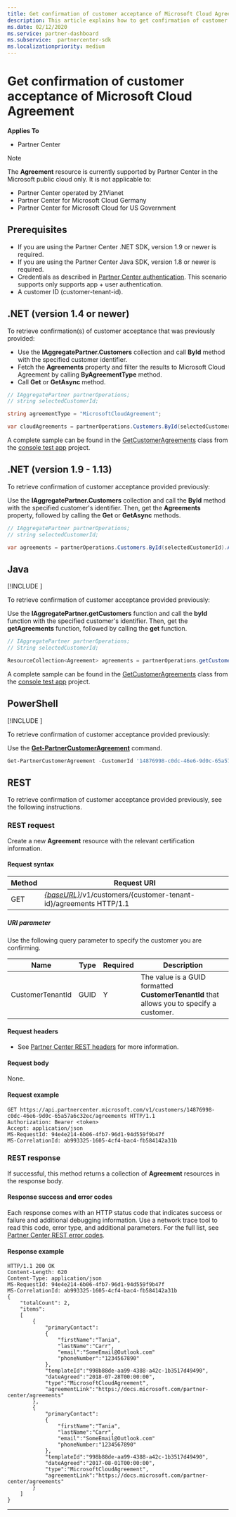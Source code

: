 ```yaml
---
title: Get confirmation of customer acceptance of Microsoft Cloud Agreement
description: This article explains how to get confirmation of customer acceptance of the Microsoft Cloud Agreement.
ms.date: 02/12/2020
ms.service: partner-dashboard
ms.subservice:  partnercenter-sdk
ms.localizationpriority: medium
---
```


# Get confirmation of customer acceptance of Microsoft Cloud Agreement

**Applies To**

- Partner Center

> [!NOTE]
> The **Agreement** resource is currently supported by Partner Center in the Microsoft public cloud only. It is not applicable to:
> - Partner Center operated by 21Vianet
> - Partner Center for Microsoft Cloud Germany
> - Partner Center for Microsoft Cloud for US Government

## Prerequisites

- If you are using the Partner Center .NET SDK, version 1.9 or newer is required.
- If you are using the Partner Center Java SDK, version 1.8 or newer is required.
- Credentials as described in [Partner Center authentication](./partner-center-authentication.md). This scenario supports only supports app + user authentication.
- A customer ID (customer-tenant-id).

## .NET (version 1.4 or newer)

To retrieve confirmation(s) of customer acceptance that was previously provided:

- Use the **IAggregatePartner.Customers** collection and call **ById** method with the specified customer identifier.
- Fetch the **Agreements** property and filter the results to Microsoft Cloud Agreement by calling **ByAgreementType** method.
- Call **Get** or **GetAsync** method.

```csharp
// IAggregatePartner partnerOperations;
// string selectedCustomerId;

string agreementType = "MicrosoftCloudAgreement";

var cloudAgreements = partnerOperations.Customers.ById(selectedCustomerId).Agreements.ByAgreementType(agreementType).Get();
```

A complete sample can be found in the [GetCustomerAgreements](https://github.com/PartnerCenterSamples/Partner-Center-SDK-Samples/blob/master/Source/Partner%20Center%20SDK%20Samples/Agreements/GetCustomerAgreements.cs) class from the [console test app](https://github.com/PartnerCenterSamples/Partner-Center-SDK-Samples) project.

## .NET (version 1.9 - 1.13)

To retrieve confirmation of customer acceptance provided previously:

Use the **IAggregatePartner.Customers** collection and call the **ById** method with the specified customer's identifier. Then, get the **Agreements** property, followed by calling the **Get** or **GetAsync** methods.

```csharp
// IAggregatePartner partnerOperations;
// string selectedCustomerId;

var agreements = partnerOperations.Customers.ById(selectedCustomerId).Agreements.Get();
```

## Java

[!INCLUDE [<Partner Center Java SDK support details>](<../includes/java-sdk-support.md>)]

To retrieve confirmation of customer acceptance provided previously:

Use the **IAggregatePartner.getCustomers** function and call the **byId** function with the specified customer's identifier. Then, get the **getAgreements** function, followed by calling the **get** function.

```java
// IAggregatePartner partnerOperations;
// String selectedCustomerId;

ResourceCollection<Agreement> agreements = partnerOperations.getCustomers().byId(selectedCustomerId).getAgreements().get();
```

A complete sample can be found in the [GetCustomerAgreements](https://github.com/Microsoft/Partner-Center-Java-Samples/blob/master/src/main/java/com/microsoft/store/partnercenter/samples/agreements/GetCustomerAgreements.java) class from the [console test app](https://github.com/Microsoft/Partner-Center-Java-Samples) project.

## PowerShell

[!INCLUDE [<Partner Center PowerShell module support details>](<../includes/powershell-module-support.md>)]

To retrieve confirmation of customer acceptance provided previously:

Use the [**Get-PartnerCustomerAgreement**](https://docs.microsoft.com/powershell/module/partnercenter/partner-center/get-partnercustomeragreement) command.

```powershell
Get-PartnerCustomerAgreement -CustomerId '14876998-c0dc-46e6-9d0c-65a57a6c32ec'
```

## REST

To retrieve confirmation of customer acceptance provided previously, see the following instructions.

### REST request

Create a new **Agreement** resource with the relevant certification information.

#### Request syntax

| Method | Request URI                                                                                      |
|--------|--------------------------------------------------------------------------------------------------|
| GET    | [*\{baseURL\}*](partner-center-rest-urls.md)/v1/customers/{customer-tenant-id}/agreements HTTP/1.1 |

##### URI parameter

Use the following query parameter to specify the customer you are confirming.

| Name             | Type | Required | Description                                                                               |
|------------------|------|----------|-------------------------------------------------------------------------------------------|
| CustomerTenantId | GUID | Y        | The value is a GUID formatted **CustomerTenantId** that allows you to specify a customer. |

#### Request headers

- See [Partner Center REST headers](headers.md) for more information.

#### Request body

None.

#### Request example

```http
GET https://api.partnercenter.microsoft.com/v1/customers/14876998-c0dc-46e6-9d0c-65a57a6c32ec/agreements HTTP/1.1
Authorization: Bearer <token>
Accept: application/json
MS-RequestId: 94e4e214-6b06-4fb7-96d1-94d559f9b47f
MS-CorrelationId: ab993325-1605-4cf4-bac4-fb584142a31b
```

### REST response

If successful, this method returns a collection of **Agreement** resources in the response body.

#### Response success and error codes

Each response comes with an HTTP status code that indicates success or failure and additional debugging information. Use a network trace tool to read this code, error type, and additional parameters. For the full list, see [Partner Center REST error codes](error-codes.md).

#### Response example

```http
HTTP/1.1 200 OK
Content-Length: 620
Content-Type: application/json
MS-RequestId: 94e4e214-6b06-4fb7-96d1-94d559f9b47f
MS-CorrelationId: ab993325-1605-4cf4-bac4-fb584142a31b
{
    "totalCount": 2,
    "items":
    [
        {
            "primaryContact":
            {
                "firstName":"Tania",
                "lastName":"Carr",
                "email":"SomeEmail@Outlook.com"
                "phoneNumber":"1234567890"
            },
            "templateId":"998b88de-aa99-4388-a42c-1b3517d49490",
            "dateAgreed":"2018-07-28T00:00:00",
            "type":"MicrosoftCloudAgreement",
            "agreementLink":"https://docs.microsoft.com/partner-center/agreements"
        },
        {
            "primaryContact":
            {
                "firstName":"Tania",
                "lastName":"Carr",
                "email":"SomeEmail@Outlook.com"
                "phoneNumber:"1234567890"
            },
            "templateId":"998b88de-aa99-4388-a42c-1b3517d49490",
            "dateAgreed":"2017-08-01T00:00:00",
            "type":"MicrosoftCloudAgreement",
            "agreementLink":"https://docs.microsoft.com/partner-center/agreements"
        }
    ]
}
```

---
